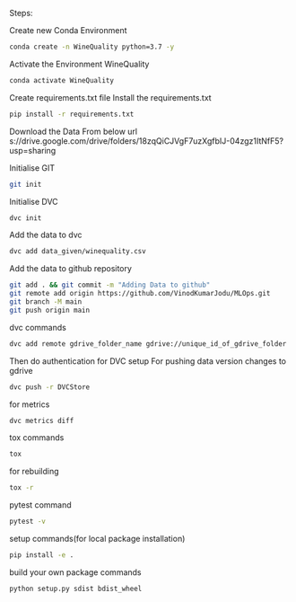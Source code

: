 Steps:

Create new Conda Environment
```bash
conda create -n WineQuality python=3.7 -y
```
Activate the Environment WineQuality
```bash
conda activate WineQuality
```
Create requirements.txt file
Install the requirements.txt
```bash
pip install -r requirements.txt
```
Download the Data From below url
s://drive.google.com/drive/folders/18zqQiCJVgF7uzXgfbIJ-04zgz1ItNfF5?usp=sharing



Initialise GIT
```bash
git init
```
Initialise DVC
```bash
dvc init
```
Add the data to dvc
```bash
dvc add data_given/winequality.csv
```
Add the data to github repository
```bash
git add . && git commit -m "Adding Data to github"
git remote add origin https://github.com/VinodKumarJodu/MLOps.git
git branch -M main
git push origin main
```

dvc commands
```bash
dvc add remote gdrive_folder_name gdrive://unique_id_of_gdrive_folder
```

Then do authentication for DVC setup
For pushing data version changes to gdrive
```bash
dvc push -r DVCStore
```

for metrics
```bash
dvc metrics diff
```

tox commands
```bash
tox
```
for rebuilding
```bash
tox -r
```
pytest command
```bash
pytest -v
```

setup commands(for local package installation)
```bash
pip install -e .
```
build your own package commands
```bash
python setup.py sdist bdist_wheel
```